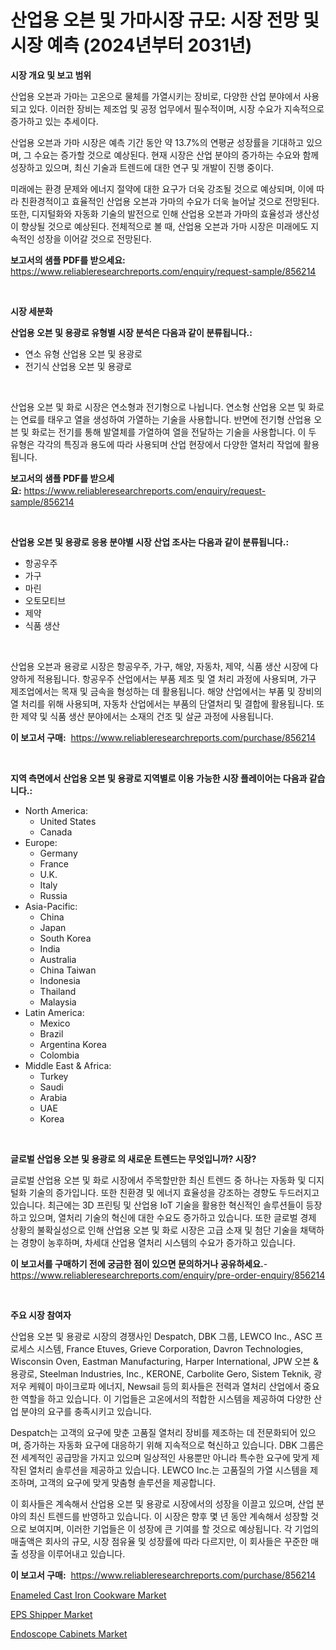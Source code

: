 <p><h1>산업용 오븐 및 가마시장 규모: 시장 전망 및 시장 예측 (2024년부터 2031년)</h1></p><p><strong>시장 개요 및 보고 범위</strong></p>
<p><p>산업용 오븐과 가마는 고온으로 물체를 가열시키는 장비로, 다양한 산업 분야에서 사용되고 있다. 이러한 장비는 제조업 및 공정 업무에서 필수적이며, 시장 수요가 지속적으로 증가하고 있는 추세이다. </p><p>산업용 오븐과 가마 시장은 예측 기간 동안 약 13.7%의 연평균 성장률을 기대하고 있으며, 그 수요는 증가할 것으로 예상된다. 현재 시장은 산업 분야의 증가하는 수요와 함께 성장하고 있으며, 최신 기술과 트렌드에 대한 연구 및 개발이 진행 중이다.</p><p>미래에는 환경 문제와 에너지 절약에 대한 요구가 더욱 강조될 것으로 예상되며, 이에 따라 친환경적이고 효율적인 산업용 오븐과 가마의 수요가 더욱 늘어날 것으로 전망된다. 또한, 디지털화와 자동화 기술의 발전으로 인해 산업용 오븐과 가마의 효율성과 생산성이 향상될 것으로 예상된다. 전체적으로 볼 때, 산업용 오븐과 가마 시장은 미래에도 지속적인 성장을 이어갈 것으로 전망된다.</p></p>
<p><strong>보고서의 샘플 PDF를 받으세요:</strong> <a href="https://www.reliableresearchreports.com/enquiry/request-sample/856214">https://www.reliableresearchreports.com/enquiry/request-sample/856214</a></p>
<p>&nbsp;</p>
<p><strong>시장 세분화</strong></p>
<p><strong>산업용 오븐 및 용광로 유형별 시장 분석은 다음과 같이 분류됩니다.:</strong></p>
<p><ul><li>연소 유형 산업용 오븐 및 용광로</li><li>전기식 산업용 오븐 및 용광로</li></ul></p>
<p>&nbsp;</p>
<p><p>산업용 오븐 및 화로 시장은 연소형과 전기형으로 나뉩니다. 연소형 산업용 오븐 및 화로는 연료를 태우고 열을 생성하여 가열하는 기술을 사용합니다. 반면에 전기형 산업용 오븐 및 화로는 전기를 통해 발열체를 가열하여 열을 전달하는 기술을 사용합니다. 이 두 유형은 각각의 특징과 용도에 따라 사용되며 산업 현장에서 다양한 열처리 작업에 활용됩니다.</p></p>
<p><strong>보고서의 샘플 PDF를 받으세요:</strong>&nbsp;<a href="https://www.reliableresearchreports.com/enquiry/request-sample/856214">https://www.reliableresearchreports.com/enquiry/request-sample/856214</a></p>
<p>&nbsp;</p>
<p><strong> 산업용 오븐 및 용광로 응용 분야별 시장 산업 조사는 다음과 같이 분류됩니다.:</strong></p>
<p><ul><li>항공우주</li><li>가구</li><li>마린</li><li>오토모티브</li><li>제약</li><li>식품 생산</li></ul></p>
<p>&nbsp;</p>
<p><p>산업용 오븐과 용광로 시장은 항공우주, 가구, 해양, 자동차, 제약, 식품 생산 시장에 다양하게 적용됩니다. 항공우주 산업에서는 부품 제조 및 열 처리 과정에 사용되며, 가구 제조업에서는 목재 및 금속을 형성하는 데 활용됩니다. 해양 산업에서는 부품 및 장비의 열 처리를 위해 사용되며, 자동차 산업에서는 부품의 단열처리 및 결합에 활용됩니다. 또한 제약 및 식품 생산 분야에서는 소재의 건조 및 살균 과정에 사용됩니다.</p></p>
<p><strong>이 보고서 구매:</strong>&nbsp; <a href="https://www.reliableresearchreports.com/purchase/856214">https://www.reliableresearchreports.com/purchase/856214</a></p>
<p>&nbsp;</p>
<p><strong>지역 측면에서 산업용 오븐 및 용광로 지역별로 이용 가능한 시장 플레이어는 다음과 같습니다.:</strong></p>
<p><ul>
    <li>
        North America:
        <ul>
            <li>United States</li>
            <li>Canada</li>
        </ul>
    </li>
    <li>
        Europe:
        <ul>
            <li>Germany</li>
            <li>France</li>
            <li>U.K.</li>
            <li>Italy</li>
            <li>Russia</li>
        </ul>
    </li>
    <li>
        Asia-Pacific:
        <ul>
            <li>China</li>
            <li>Japan</li>
            <li>South Korea</li>
            <li>India</li>
            <li>Australia</li>
            <li>China Taiwan</li>
            <li>Indonesia</li>
            <li>Thailand</li>
            <li>Malaysia</li>
        </ul>
    </li>
    <li>
        Latin America:
        <ul>
            <li>Mexico</li>
            <li>Brazil</li>
            <li>Argentina Korea</li>
            <li>Colombia</li>
        </ul>
    </li>
    <li>
        Middle East & Africa:
        <ul>
            <li>Turkey</li>
            <li>Saudi</li>
            <li>Arabia</li>
            <li>UAE</li>
            <li>Korea</li>
        </ul>
    </li>
    </ul></p>
<p>&nbsp;</p>
<p><strong>글로벌 산업용 오븐 및 용광로 의 새로운 트렌드는 무엇입니까? 시장?</strong></p>
<p><p>글로벌 산업용 오븐 및 화로 시장에서 주목할만한 최신 트렌드 중 하나는 자동화 및 디지털화 기술의 증가입니다. 또한 친환경 및 에너지 효율성을 강조하는 경향도 두드러지고 있습니다. 최근에는 3D 프린팅 및 산업용 IoT 기술을 활용한 혁신적인 솔루션들이 등장하고 있으며, 열처리 기술의 혁신에 대한 수요도 증가하고 있습니다. 또한 글로벌 경제 상황의 불확실성으로 인해 산업용 오븐 및 화로 시장은 고급 소재 및 첨단 기술을 채택하는 경향이 농후하며, 차세대 산업용 열처리 시스템의 수요가 증가하고 있습니다.</p></p>
<p><strong>이 보고서를 구매하기 전에 궁금한 점이 있으면 문의하거나 공유하세요.</strong>- <a href="https://www.reliableresearchreports.com/enquiry/pre-order-enquiry/856214">https://www.reliableresearchreports.com/enquiry/pre-order-enquiry/856214</a></p>
<p>&nbsp;</p>
<p><strong>주요 시장 참여자</strong></p>
<p><p>산업용 오븐 및 용광로 시장의 경쟁사인 Despatch, DBK 그룹, LEWCO Inc., ASC 프로세스 시스템, France Etuves, Grieve Corporation, Davron Technologies, Wisconsin Oven, Eastman Manufacturing, Harper International, JPW 오븐 & 용광로, Steelman Industries, Inc., KERONE, Carbolite Gero, Sistem Teknik, 광저우 케웨이 마이크로파 에너지, Newsail 등의 회사들은 전력과 열처리 산업에서 중요한 역할을 하고 있습니다. 이 기업들은 고온에서의 적합한 시스템을 제공하여 다양한 산업 분야의 요구를 충족시키고 있습니다.</p><p>Despatch는 고객의 요구에 맞춘 고품질 열처리 장비를 제조하는 데 전문화되어 있으며, 증가하는 자동화 요구에 대응하기 위해 지속적으로 혁신하고 있습니다. DBK 그룹은 전 세계적인 공급망을 가지고 있으며 일상적인 사용뿐만 아니라 특수한 요구에 맞게 제작된 열처리 솔루션을 제공하고 있습니다. LEWCO Inc.는 고품질의 가열 시스템을 제조하며, 고객의 요구에 맞게 맞춤형 솔루션을 제공합니다.</p><p>이 회사들은 계속해서 산업용 오븐 및 용광로 시장에서의 성장을 이끌고 있으며, 산업 분야의 최신 트렌드를 반영하고 있습니다. 이 시장은 향후 몇 년 동안 계속해서 성장할 것으로 보여지며, 이러한 기업들은 이 성장에 큰 기여를 할 것으로 예상됩니다. 각 기업의 매출액은 회사의 규모, 시장 점유율 및 성장률에 따라 다르지만, 이 회사들은 꾸준한 매출 성장을 이루어내고 있습니다.</p></p>
<p><strong>이 보고서 구매:</strong>&nbsp;&nbsp;<a href="https://www.reliableresearchreports.com/purchase/856214">https://www.reliableresearchreports.com/purchase/856214</a></p>
<p><p><a href="https://github.com/gulaimolin/Market-Research-Report-List-3/blob/main/enameled-cast-iron-cookware-market.md">Enameled Cast Iron Cookware Market</a></p><p><a href="https://github.com/nicoletavirag/Market-Research-Report-List-2/blob/main/eps-shipper-market.md">EPS Shipper Market</a></p><p><a href="https://github.com/mauripalmi/Market-Research-Report-List-2/blob/main/endoscope-cabinets-market.md">Endoscope Cabinets Market</a></p></p>
